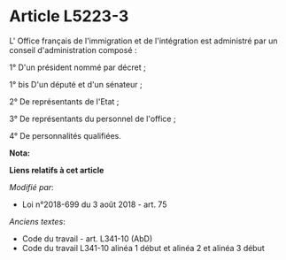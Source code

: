 # Article L5223-3

L' Office français de l'immigration et de l'intégration est administré par un conseil d'administration composé :

1° D'un président nommé par décret ;

1° bis D'un député et d'un sénateur ;

2° De représentants de l'Etat ;

3° De représentants du personnel de l'office ;

4° De personnalités qualifiées.

**Nota:**



**Liens relatifs à cet article**

_Modifié par_:

  - Loi n°2018-699 du 3 août 2018 - art. 75

_Anciens textes_:

  - Code du travail - art. L341-10 (AbD)
  - Code du travail L341-10 alinéa 1 début et alinéa 2 et alinéa 3 début

